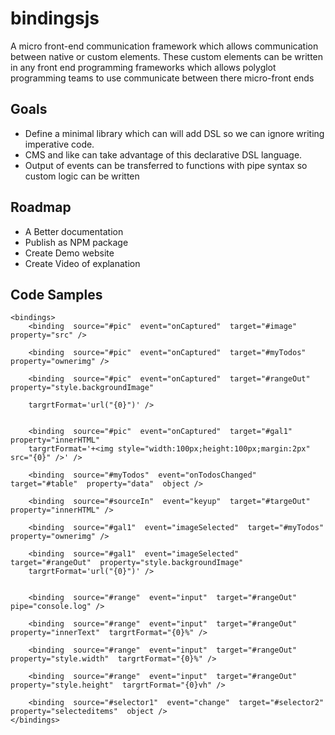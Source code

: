  # bindingsjs
 
 A micro front-end communication framework which allows communication between native or custom elements. These custom elements can be written in any front end programming frameworks which allows polyglot programming teams to use communicate between there micro-front ends	

## Goals

 - Define a minimal library which can will add DSL so we can ignore
       writing imperative code. 	
- CMS and like can take advantage of this  declarative DSL language.
- Output of events can be transferred to functions with pipe syntax so custom logic can be written 

## Roadmap 
- A Better documentation
- Publish as NPM package 
- Create Demo website 
- Create Video of explanation


## Code Samples

    <bindings>
	    <binding  source="#pic"  event="onCaptured"  target="#image"  property="src" />
	    
	    <binding  source="#pic"  event="onCaptured"  target="#myTodos"  property="ownerimg" />
	    
	    <binding  source="#pic"  event="onCaptured"  target="#rangeOut"  property="style.backgroundImage"
	    
	    targrtFormat='url("{0}")' />
	    
	    
	    <binding  source="#pic"  event="onCaptured"  target="#gal1"  property="innerHTML"
	    targrtFormat='+<img style="width:100px;height:100px;margin:2px" src="{0}" />' />
	    
	    <binding  source="#myTodos"  event="onTodosChanged"  target="#table"  property="data"  object />
	   
	    <binding  source="#sourceIn"  event="keyup"  target="#targeOut"  property="innerHTML" />
	     
	    <binding  source="#gal1"  event="imageSelected"  target="#myTodos"  property="ownerimg" />
	    
	    <binding  source="#gal1"  event="imageSelected"  target="#rangeOut"  property="style.backgroundImage"
	    targrtFormat='url("{0}")' />

	    
	    <binding  source="#range"  event="input"  target="#rangeOut"  pipe="console.log" />
	    	    
	    <binding  source="#range"  event="input"  target="#rangeOut"  property="innerText"  targrtFormat="{0}%" />
	    
	    <binding  source="#range"  event="input"  target="#rangeOut"  property="style.width"  targrtFormat="{0}%" />
	    
	    <binding  source="#range"  event="input"  target="#rangeOut"  property="style.height"  targrtFormat="{0}vh" />
	    
	    <binding  source="#selector1"  event="change"  target="#selector2"  property="selecteditems"  object />
    </bindings>

 
